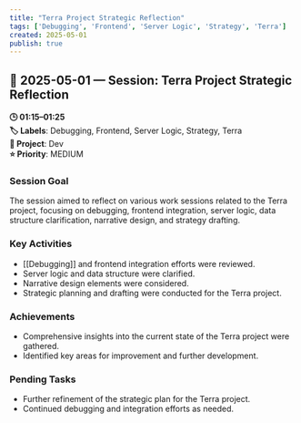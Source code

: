 ```yaml
---
title: "Terra Project Strategic Reflection"
tags: ['Debugging', 'Frontend', 'Server Logic', 'Strategy', 'Terra']
created: 2025-05-01
publish: true
---
```


## 📅 2025-05-01 — Session: Terra Project Strategic Reflection

**🕒 01:15–01:25**  
**🏷️ Labels**: Debugging, Frontend, Server Logic, Strategy, Terra  
**📂 Project**: Dev  
**⭐ Priority**: MEDIUM  


### Session Goal
The session aimed to reflect on various work sessions related to the Terra project, focusing on debugging, frontend integration, server logic, data structure clarification, narrative design, and strategy drafting.

### Key Activities
- [[Debugging]] and frontend integration efforts were reviewed.
- Server logic and data structure were clarified.
- Narrative design elements were considered.
- Strategic planning and drafting were conducted for the Terra project.

### Achievements
- Comprehensive insights into the current state of the Terra project were gathered.
- Identified key areas for improvement and further development.

### Pending Tasks
- Further refinement of the strategic plan for the Terra project.
- Continued debugging and integration efforts as needed.

